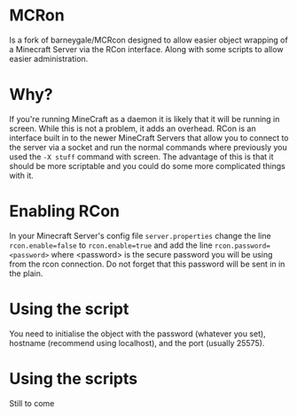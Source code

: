 # MCRon
Is a fork of barneygale/MCRcon designed to allow easier object wrapping of a Minecraft Server via the RCon interface. Along with some scripts to allow easier administration.

# Why?
If you're running MineCraft as a daemon it is likely that it will be running in screen. While this is not a problem, it adds an overhead.
RCon is an interface built in to the newer MineCraft Servers that allow you to connect to the server via a socket and run the normal commands where previously you used the `-X stuff` command with screen.
The advantage of this is that it should be more scriptable and you could do some more complicated things with it.

# Enabling RCon
In your Minecraft Server's config file `server.properties` change the line `rcon.enable=false` to `rcon.enable=true` and add the line `rcon.password=<password>` where \<password\> is the secure password you will be using from the rcon connection. Do not forget that this password will be sent in in the plain.

# Using the script
You need to initialise the object with the password (whatever you set), hostname (recommend using localhost), and the port (usually 25575).

# Using the scripts
Still to come
